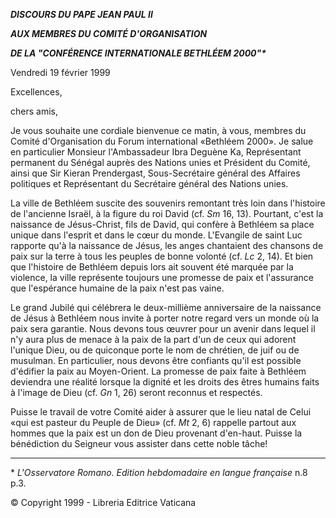 ***DISCOURS DU PAPE JEAN PAUL II***

***AUX MEMBRES DU COMITÉ D'ORGANISATION***

***DE LA "CONFÉRENCE INTERNATIONALE BETHLÉEM 2000"\****

Vendredi 19 février 1999

Excellences,

chers amis,

Je vous souhaite une cordiale bienvenue ce matin, à vous, membres du Comité d'Organisation du Forum international «Bethléem 2000». Je salue en particulier Monsieur l'Ambassadeur Ibra Deguène Ka, Représentant permanent du Sénégal auprès des Nations unies et Président du Comité, ainsi que Sir Kieran Prendergast, Sous-Secrétaire général des Affaires politiques et Représentant du Secrétaire général des Nations unies.

La ville de Bethléem suscite des souvenirs remontant très loin dans l'histoire de l'ancienne Israël, à la figure du roi David (cf. *Sm* 16, 13). Pourtant, c'est la naissance de Jésus-Christ, fils de David, qui confère à Bethléem sa place unique dans l'esprit et dans le cœur du monde. L'Evangile de saint Luc rapporte qu'à la naissance de Jésus, les anges chantaient des chansons de paix sur la terre à tous les peuples de bonne volonté (cf. *Lc* 2, 14). Et bien que l'histoire de Bethléem depuis lors ait souvent été marquée par la violence, la ville représente toujours une promesse de paix et l'assurance que l'espérance humaine de la paix n'est pas vaine.

Le grand Jubilé qui célébrera le deux-millième anniversaire de la naissance de Jésus à Bethléem nous invite à porter notre regard vers un monde où la paix sera garantie. Nous devons tous œuvrer pour un avenir dans lequel il n'y aura plus de menace à la paix de la part d'un de ceux qui adorent l'unique Dieu, ou de quiconque porte le nom de chrétien, de juif ou de musulman. En particulier, nous devons être confiants qu'il est possible d'édifier la paix au Moyen-Orient. La promesse de paix faite à Bethléem deviendra une réalité lorsque la dignité et les droits des êtres humains faits à l'image de Dieu (cf. *Gn* 1, 26) seront reconnus et respectés.

Puisse le travail de votre Comité aider à assurer que le lieu natal de Celui «qui est pasteur du Peuple de Dieu» (cf. *Mt* 2, 6) rappelle partout aux hommes que la paix est un don de Dieu provenant d'en-haut. Puisse la bénédiction du Seigneur vous assister dans cette noble tâche!

* * *

\* *L'Osservatore Romano. Edition hebdomadaire en langue française* n.8 p.3.

© Copyright 1999 - Libreria Editrice Vaticana